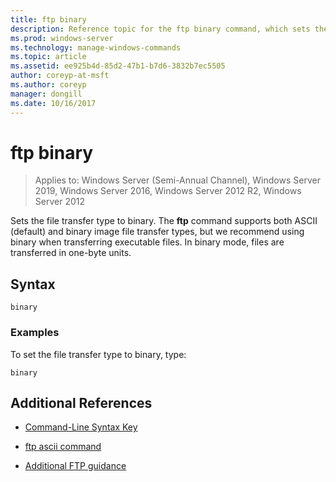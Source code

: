 ```yaml
---
title: ftp binary
description: Reference topic for the ftp binary command, which sets the file transfer type to binary.
ms.prod: windows-server
ms.technology: manage-windows-commands
ms.topic: article
ms.assetid: ee925b4d-85d2-47b1-b7d6-3832b7ec5505
author: coreyp-at-msft
ms.author: coreyp
manager: dongill
ms.date: 10/16/2017
---
```


# ftp binary

> Applies to: Windows Server (Semi-Annual Channel), Windows Server 2019, Windows Server 2016, Windows Server 2012 R2, Windows Server 2012

Sets the file transfer type to binary. The **ftp** command supports both ASCII (default) and binary image file transfer types, but we recommend using binary when transferring executable files. In binary mode, files are transferred in one-byte units.

## Syntax

```
binary
```

### Examples

To set the file transfer type to binary, type:

```
binary
```

## Additional References

- [Command-Line Syntax Key](command-line-syntax-key.md)

- [ftp ascii command](ftp-ascii.md)

- [Additional FTP guidance](https://docs.microsoft.com/previous-versions/orphan-topics/ws.10/cc756013(v=ws.10))
